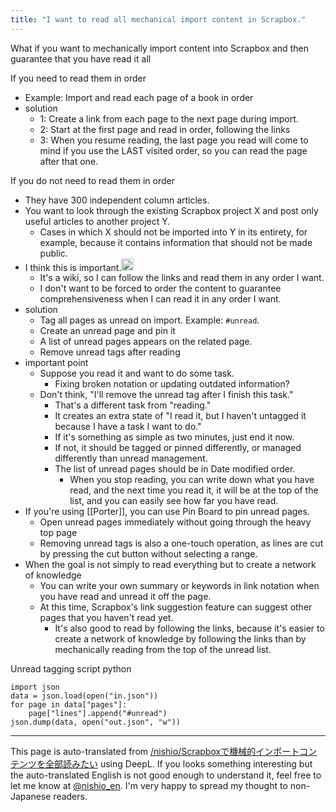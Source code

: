 ```yaml
---
title: "I want to read all mechanical import content in Scrapbox."
---
```


What if you want to mechanically import content into Scrapbox and then guarantee that you have read it all

If you need to read them in order
- Example: Import and read each page of a book in order
- solution
    - 1: Create a link from each page to the next page during import.
    - 2: Start at the first page and read in order, following the links
    - 3: When you resume reading, the last page you read will come to mind if you use the LAST visited order, so you can read the page after that one.

If you do not need to read them in order
- They have 300 independent column articles.
- You want to look through the existing Scrapbox project X and post only useful articles to another project Y.
    - Cases in which X should not be imported into Y in its entirety, for example, because it contains information that should not be made public.
- I think this is important.<img src='https://scrapbox.io/api/pages/nishio-en/nishio/icon' alt='nishio.icon' height="19.5"/>
    - It's a wiki, so I can follow the links and read them in any order I want.
    - I don't want to be forced to order the content to guarantee comprehensiveness when I can read it in any order I want.
- solution
    - Tag all pages as unread on import. Example: `#unread`.
    - Create an unread page and pin it
    - A list of unread pages appears on the related page.
    - Remove unread tags after reading
- important point
    - Suppose you read it and want to do some task.
        - Fixing broken notation or updating outdated information?
    - Don't think, "I'll remove the unread tag after I finish this task."
        - That's a different task from "reading."
        - It creates an extra state of "I read it, but I haven't untagged it because I have a task I want to do."
        - If it's something as simple as two minutes, just end it now.
        - If not, it should be tagged or pinned differently, or managed differently than unread management.
        - The list of unread pages should be in Date modified order.
            - When you stop reading, you can write down what you have read, and the next time you read it, it will be at the top of the list, and you can easily see how far you have read.
- If you're using [[Porter]], you can use Pin Board to pin unread pages.
    - Open unread pages immediately without going through the heavy top page
    - Removing unread tags is also a one-touch operation, as lines are cut by pressing the cut button without selecting a range.
- When the goal is not simply to read everything but to create a network of knowledge
    - You can write your own summary or keywords in link notation when you have read and unread it off the page.
    - At this time, Scrapbox's link suggestion feature can suggest other pages that you haven't read yet.
        - It's also good to read by following the links, because it's easier to create a network of knowledge by following the links than by mechanically reading from the top of the unread list.

Unread tagging script
python

```
import json
data = json.load(open("in.json"))
for page in data["pages"]:
    page["lines"].append("#unread")
json.dump(data, open("out.json", "w"))
```



---
This page is auto-translated from [/nishio/Scrapboxで機械的インポートコンテンツを全部読みたい](https://scrapbox.io/nishio/Scrapboxで機械的インポートコンテンツを全部読みたい) using DeepL. If you looks something interesting but the auto-translated English is not good enough to understand it, feel free to let me know at [@nishio_en](https://twitter.com/nishio_en). I'm very happy to spread my thought to non-Japanese readers.